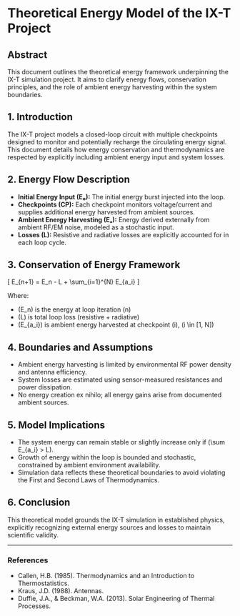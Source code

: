 # Theoretical Energy Model of the IX-T Project

## Abstract
This document outlines the theoretical energy framework underpinning the IX-T simulation project. It aims to clarify energy flows, conservation principles, and the role of ambient energy harvesting within the system boundaries.

## 1. Introduction
The IX-T project models a closed-loop circuit with multiple checkpoints designed to monitor and potentially recharge the circulating energy signal. This document details how energy conservation and thermodynamics are respected by explicitly including ambient energy input and system losses.

## 2. Energy Flow Description
- **Initial Energy Input (E₀):** The initial energy burst injected into the loop.
- **Checkpoints (CP):** Each checkpoint monitors voltage/current and supplies additional energy harvested from ambient sources.
- **Ambient Energy Harvesting (Eₐ):** Energy derived externally from ambient RF/EM noise, modeled as a stochastic input.
- **Losses (L):** Resistive and radiative losses are explicitly accounted for in each loop cycle.

## 3. Conservation of Energy Framework
\[
E_{n+1} = E_n - L + \sum_{i=1}^{N} E_{a_i}
\]

Where:
- \(E_n\) is the energy at loop iteration \(n\)
- \(L\) is total loop loss (resistive + radiative)
- \(E_{a_i}\) is ambient energy harvested at checkpoint \(i\), \(i \in [1, N]\)

## 4. Boundaries and Assumptions
- Ambient energy harvesting is limited by environmental RF power density and antenna efficiency.
- System losses are estimated using sensor-measured resistances and power dissipation.
- No energy creation ex nihilo; all energy gains arise from documented ambient sources.

## 5. Model Implications
- The system energy can remain stable or slightly increase only if \(\sum E_{a_i} > L\).
- Growth of energy within the loop is bounded and stochastic, constrained by ambient environment availability.
- Simulation data reflects these theoretical boundaries to avoid violating the First and Second Laws of Thermodynamics.

## 6. Conclusion
This theoretical model grounds the IX-T simulation in established physics, explicitly recognizing external energy sources and losses to maintain scientific validity.

---

### References
- Callen, H.B. (1985). Thermodynamics and an Introduction to Thermostatistics.
- Kraus, J.D. (1988). Antennas.
- Duffie, J.A., & Beckman, W.A. (2013). Solar Engineering of Thermal Processes.

